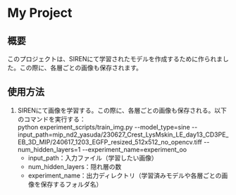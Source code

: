 # My Project

## 概要
このプロジェクトは、SIRENにて学習されたモデルを作成するために作られました。この際に、各層ごとの画像も保存されます。

## 使用方法
1. SIRENにて画像を学習する。この際に、各層ごとの画像も保存される。以下のコマンドを実行する：  
   python experiment_scripts/train_img.py --model_type=sine --input_path=mip_nd2_yasuda/230627_Crest_LysMskin_LE_day13_CD3PE_EB_3D_MIP/240617_1203_EGFP_resized_512x512_no_opencv.tiff --num_hidden_layers=1 --experiment_name=experiment_oo
   - input_path：入力ファイル（学習したい画像）
   - num_hidden_layers：隠れ層の数
   - experiment_name：出力ディレクトリ（学習済みモデルや各層ごとの画像を保存するフォルダ名）
